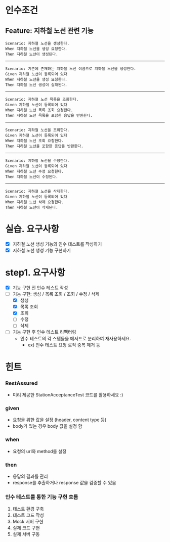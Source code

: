 # 인수조건
## Feature: 지하철 노선 관련 기능
    Scenario: 지하철 노선을 생성한다.
    When 지하철 노선을 생성 요청한다.
    Then 지하철 노선이 생성된다.
<hr/>
    
    Scenario: 기존에 존재하는 지하철 노선 이름으로 지하철 노선을 생성한다.
    Given 지하철 노선이 등록되어 있다
    When 지하철 노선을 생성 요청한다.
    Then 지하철 노선 생성이 실패된다.
<hr/>

    Scenario: 지하철 노선 목록을 조회한다.
    Given 지하철 노선이 등록되어 있다
    When 지하철 노선 목록 조회 요청한다.
    Then 지하철 노선 목록을 포함한 응답을 반환한다.
<hr/>

    Scenario: 지하철 노선을 조회한다.
    Given 지하철 노선이 등록되어 있다
    When 지하철 노선 조회 요청한다.
    Then 지하철 노선을 포함한 응답을 반환한다.
<hr/>

    Scenario: 지하철 노선을 수정한다.
    Given 지하철 노선이 등록되어 있다
    When 지하철 노선 수정 요청한다.
    Then 지하철 노선이 수정된다.
<hr/>

    Scenario: 지하철 노선을 삭제한다.
    Given 지하철 노선이 등록되어 있다
    When 지하철 노선 삭제 요청한다.
    Then 지하철 노선이 삭제된다.

# 실습. 요구사항
- [x] 지하철 노선 생성 기능의 인수 테스트를 작성하기
- [x] 지하철 노선 생성 기능 구현하기

# step1. 요구사항
- [x] 기능 구현 전 인수 테스트 작성
- [ ] 기능 구현: 생성 / 목록 조회 / 조회 / 수정 / 삭제
    - [x] 생성
    - [x] 목록 조회
    - [x] 조회
    - [ ] 수정
    - [ ] 삭제
- [ ] 기능 구현 후 인수 테스트 리팩터링
    - 인수 테스트의 각 스텝들을 메서드로 분리하여 재사용하세요. 
        - ex) 인수 테스트 요청 로직 중복 제거 등
    
# 힌트
### RestAssured
- 미리 제공한 StationAcceptanceTest 코드를 활용하세요 :)

### given
- 요청을 위한 값을 설정 (header, content type 등)
- body가 있는 경우 body 값을 설정 함
### when
- 요청의 url와 method를 설정
### then
- 응답의 결과를 관리
- response를 추출하거나 response 값을 검증할 수 있음

### 인수 테스트를 통한 기능 구현 흐름
1. 테스트 환경 구축
2. 테스트 코드 작성
3. Mock 서버 구현
4. 실제 코드 구현
5. 실제 서버 구동
